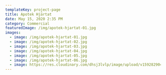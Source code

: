```yaml
---
templateKey: project-page
title: Apotek Hjärtat
date: May 15, 2020 2:35 PM
category: Commercial
featuredImage: /img/apotek-hjartat-01.jpg
images:
  - image: /img/apotek-hjartat-01.jpg
  - image: /img/apotek-hjartat-02.jpg
  - image: /img/apotek-hjartat-03.jpg
  - image: /img/apotek-hjartat-04.jpg
  - image: /img/apotek-hjartat-05.jpg
  - image: /img/apotek-hjartat-06.jpg
  - image: https://res.cloudinary.com/dhsj3lvlp/image/upload/v1592829043/Simulator_Screen_Shot_-_iPhone_11_-_2020-06-22_at_13.15.34_eryjfr.png
---
```

